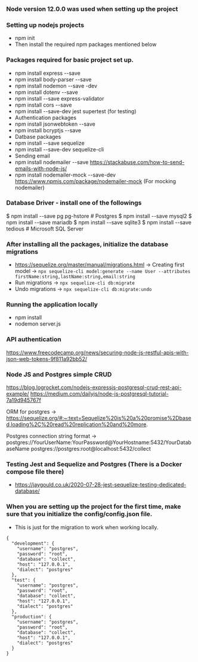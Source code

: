 ### Node version 12.0.0 was used when setting up the project

### Setting up nodejs projects
- npm init
- Then install the required npm packages mentioned below

### Packages required for basic project set up.
- npm install express --save
- npm install body-parser --save
- npm install nodemon --save -dev
- npm install dotenv --save
- npm install --save express-validator
- npm install cors --save
- npm install --save-dev jest supertest (for testing)
- Authentication packages
- npm install jsonwebtoken --save
- npm install bcryptjs --save
- Datbase packages
- npm install --save sequelize
- npm install --save-dev sequelize-cli
- Sending email
- npm install nodemailer --save https://stackabuse.com/how-to-send-emails-with-node-js/
- npm install nodemailer-mock --save-dev https://www.npmjs.com/package/nodemailer-mock (For mocking nodemailer)

### Database Driver - install one of the followings
$ npm install --save pg pg-hstore # Postgres
$ npm install --save mysql2
$ npm install --save mariadb
$ npm install --save sqlite3
$ npm install --save tedious # Microsoft SQL Server

### After installing all the packages, initialize the database migrations
- https://sequelize.org/master/manual/migrations.html
-> Creating first model -> `npx sequelize-cli model:generate --name User --attributes firstName:string,lastName:string,email:string`
- Run migrations -> `npx sequelize-cli db:migrate`
- Undo migrations -> `npx sequelize-cli db:migrate:undo`

### Running the application locally
- npm install
- nodemon server.js

### API authentication
https://www.freecodecamp.org/news/securing-node-js-restful-apis-with-json-web-tokens-9f811a92bb52/

### Node JS and Postgres simple CRUD
https://blog.logrocket.com/nodejs-expressjs-postgresql-crud-rest-api-example/
https://medium.com/dailyjs/node-js-postgresql-tutorial-7a19d945767f

ORM for postgres -> https://sequelize.org/#:~:text=Sequelize%20is%20a%20promise%2Dbased,loading%2C%20read%20replication%20and%20more.

Postgres connection string format -> postgres://YourUserName:YourPassword@YourHostname:5432/YourDatabaseName
postgres://postgres:root@localhost:5432/collect

### Testing Jest and Sequelize and Postgres (There is a Docker compose file there)
- https://jaygould.co.uk/2020-07-28-jest-sequelize-testing-dedicated-database/

### When you are setting up the project for the first time, make sure that you initialize the config/config.json file.
- This is just for the migration to work when working locally.
```
{
  "development": {
    "username": "postgres",
    "password": "root",
    "database": "collect",
    "host": "127.0.0.1",
    "dialect": "postgres"
  },
  "test": {
    "username": "postgres",
    "password": "root",
    "database": "collect",
    "host": "127.0.0.1",
    "dialect": "postgres"
  },
  "production": {
    "username": "postgres",
    "password": "root",
    "database": "collect",
    "host": "127.0.0.1",
    "dialect": "postgres"
  }
}
```
